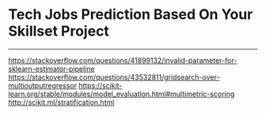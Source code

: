 # Tech Jobs Prediction Based On Your Skillset Project

____

https://stackoverflow.com/questions/41899132/invalid-parameter-for-sklearn-estimator-pipeline
https://stackoverflow.com/questions/43532811/gridsearch-over-multioutputregressor
https://scikit-learn.org/stable/modules/model_evaluation.html#multimetric-scoring
http://scikit.ml/stratification.html
